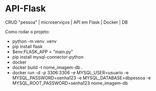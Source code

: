 # API-Flask

CRUD "pessoa" | microserviços | API em Flask | Docker | DB

Como rodar o projeto:
- python -m venv .venv
- pip install flask
- $env:FLASK_APP = "main.py"
- pip install mysql-connector-python
- docker
- docker build -t nome_imagem-db .
- docker run -d -p 3306:3306 -e MYSQL_USER=usuario -e MYSQL_PASSWORD=senha123 -e MYSQL_DATABASE=dbpessoa -e MYSQL_ROOT_PASSWORD=senha123 nome_imagem-db

